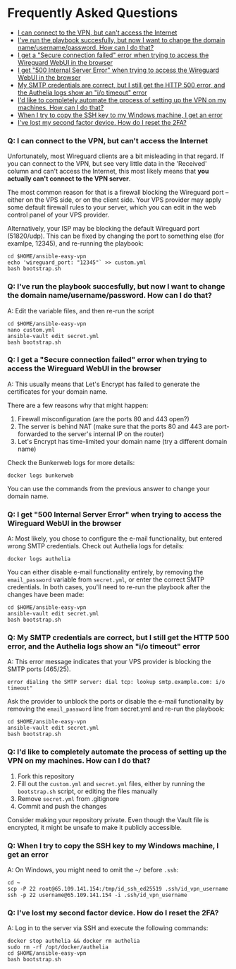 # Frequently Asked Questions

* [I can connect to the VPN, but can't access the Internet](#q-i-can-connect-to-the-vpn-but-cant-access-the-internet)
* [I've run the playbook succesfully, but now I want to change the domain name/username/password. How can I do that?](#q-ive-run-the-playbook-succesfully-but-now-i-want-to-change-the-domain-nameusernamepassword-how-can-i-do-that)
* [I get a "Secure connection failed" error when trying to access the Wireguard WebUI in the browser](#q-i-get-a-secure-connection-failed-error-when-trying-to-access-the-wireguard-webui-in-the-browser)
* [I get "500 Internal Server Error" when trying to access the Wireguard WebUI in the browser](#q-i-get-500-internal-server-error-when-trying-to-access-the-wireguard-webui-in-the-browser)
* [My SMTP credentials are correct, but I still get the HTTP 500 error, and the Authelia logs show an "i/o timeout" error](#q-my-smtp-credentials-are-correct-but-i-still-get-the-http-500-error-and-the-authelia-logs-show-an-io-timeout-error)
* [I'd like to completely automate the process of setting up the VPN on my machines. How can I do that?](#q-id-like-to-completely-automate-the-process-of-setting-up-the-vpn-on-my-machines-how-can-i-do-that)
* [When I try to copy the SSH key to my Windows machine, I get an error](#q-when-i-try-to-copy-the-ssh-key-to-my-windows-machine-i-get-an-error)
* [I've lost my second factor device. How do I reset the 2FA?](#q-ive-lost-my-second-factor-device-how-do-i-reset-the-2fa)

### Q: I can connect to the VPN, but can't access the Internet

Unfortunately, most Wireguard clients are a bit misleading in that regard. If you can connect to the VPN, but see very little data in the 'Received' column and can't access the Internet, this most likely means that **you actually can't connect to the VPN server**.

The most common reason for that is a firewall blocking the Wireguard port – either on the VPS side, or on the client side. Your VPS provider may apply some default firewall rules to your server, which you can edit in the web control panel of your VPS provider.

Alternatively, your ISP may be blocking the default Wireguard port (51820/udp). This can be fixed by changing the port to something else (for examlpe, 12345), and re-running the playbook:

```
cd $HOME/ansible-easy-vpn
echo 'wireguard_port: "12345"` >> custom.yml
bash bootstrap.sh
```


### Q: I've run the playbook succesfully, but now I want to change the domain name/username/password. How can I do that?

A: Edit the variable files, and then re-run the script

```
cd $HOME/ansible-easy-vpn
nano custom.yml 
ansible-vault edit secret.yml
bash bootstrap.sh
```

### Q: I get a "Secure connection failed" error when trying to access the Wireguard WebUI in the browser

A: This usually means that Let's Encrypt has failed to generate the certificates for your domain name.

There are a few reasons why that might happen:

1. Firewall misconfiguration (are the ports 80 and 443 open?)
2. The server is behind NAT (make sure that the ports 80 and 443 are port-forwarded to the server's internal IP on the router)
3. Let's Encrypt has time-limited your domain name (try a different domain name)

Check the Bunkerweb logs for more details:
```
docker logs bunkerweb
```

You can use the commands from the previous answer to change your domain name.

### Q: I get "500 Internal Server Error" when trying to access the Wireguard WebUI in the browser

A: Most likely, you chose to configure the e-mail functionality, but entered wrong SMTP credentials. Check out Authelia logs for details:
```
docker logs authelia
```
You can either disable e-mail functionality entirely, by removing the `email_password` variable from `secret.yml`, or enter the correct SMTP credentials. In both cases, you'll need to re-run the playbook after the changes have been made:
```
cd $HOME/ansible-easy-vpn
ansible-vault edit secret.yml
bash bootstrap.sh
```

### Q: My SMTP credentials are correct, but I still get the HTTP 500 error, and the Authelia logs show an "i/o timeout" error

A: This error message indicates that your VPS provider is blocking the SMTP ports (465/25).

```
error dialing the SMTP server: dial tcp: lookup smtp.example.com: i/o timeout"
```

Ask the provider to unblock the ports or disable the e-mail functionality by removing the `email_password` line from secret.yml and re-run the playbook:
```
cd $HOME/ansible-easy-vpn
ansible-vault edit secret.yml
bash bootstrap.sh
```

### Q: I'd like to completely automate the process of setting up the VPN on my machines. How can I do that?

1. Fork this repository
2. Fill out the `custom.yml` and `secret.yml` files, either by running the `bootstrap.sh` script, or editing the files manually
3. Remove `secret.yml` from .gitignore
4. Commit and push the changes

Consider making your repository private. Even though the Vault file is encrypted, it might be unsafe to make it publicly accessible.

### Q: When I try to copy the SSH key to my Windows machine, I get an error

A: On Windows, you might need to omit the `~/` before `.ssh`:
```
cd ~
scp -P 22 root@65.109.141.154:/tmp/id_ssh_ed25519 .ssh/id_vpn_username
ssh -p 22 username@65.109.141.154 -i .ssh/id_vpn_username
```


### Q: I've lost my second factor device. How do I reset the 2FA?

A: Log in to the server via SSH and execute the following commands:
```
docker stop authelia && docker rm authelia
sudo rm -rf /opt/docker/authelia
cd $HOME/ansible-easy-vpn
bash bootstrap.sh
```
